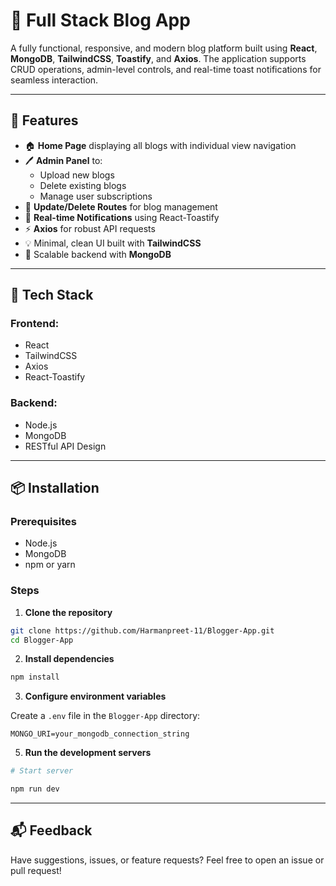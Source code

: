# 📝 Full Stack Blog App

A fully functional, responsive, and modern blog platform built using **React**, **MongoDB**, **TailwindCSS**, **Toastify**, and **Axios**. The application supports CRUD operations, admin-level controls, and real-time toast notifications for seamless interaction.

---

## 🚀 Features

- 🏠 **Home Page** displaying all blogs with individual view navigation
- 🖊️ **Admin Panel** to:
  - Upload new blogs
  - Delete existing blogs
  - Manage user subscriptions
- 🔄 **Update/Delete Routes** for blog management
- 🔔 **Real-time Notifications** using React-Toastify
- ⚡ **Axios** for robust API requests
- 💡 Minimal, clean UI built with **TailwindCSS**
- 🔐 Scalable backend with **MongoDB**

---

## 🧰 Tech Stack

### Frontend:
- React
- TailwindCSS
- Axios
- React-Toastify

### Backend:
- Node.js 
- MongoDB
- RESTful API Design

---


## 📦 Installation

### Prerequisites

- Node.js
- MongoDB
- npm or yarn

### Steps

1. **Clone the repository**

```bash
git clone https://github.com/Harmanpreet-11/Blogger-App.git
cd Blogger-App
```

2. **Install dependencies**

```bash
npm install
```

3. **Configure environment variables**

Create a `.env` file in the `Blogger-App` directory:

```env
MONGO_URI=your_mongodb_connection_string
```

5. **Run the development servers**

```bash
# Start server

npm run dev

```

---



## 📬 Feedback

Have suggestions, issues, or feature requests? Feel free to open an issue or pull request!